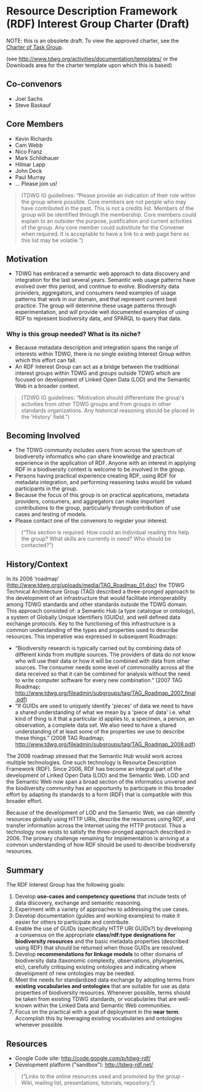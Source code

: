 # Resource Description Framework (RDF) Interest Group Charter (Draft) #

NOTE: this is an obsolete draft.  To view the approved charter, see the [Charter of Task Group](CharterOfTG.md).

(see http://www.tdwg.org/activities/documentation/templates/ or the Downloads area for the charter template upon which this is based)

## Co-convenors ##

  * Joel Sachs
  * Steve Baskauf

## Core Members ##

  * Kevin Richards
  * Cam Webb
  * Nico Franz
  * Mark Schildhauer
  * Hilmar Lapp
  * John Deck
  * Paul Murray
  * ... Please join us!

> (TDWG IG guidelines: “Please provide an indication of their role within the group where possible. Core members are not people who may have contributed in the past. This is not a credits list. Members of the group will be identified through the membership. Core members could explain to an outsider the purpose, justification and current activities of the group. Any core member could substitute for the Convener when required. It is acceptable to have a link to a web page here as this list may be volatile.”)

## Motivation ##

  * TDWG has embraced a semantic web approach to data discovery and integration for the last several years. Semantic web usage patterns have evolved over this period, and continue to evolve. Biodiversity data providers, aggregators, and consumers need examples of usage patterns that work in our domain, and that represent current best practice. The group will determine these usage patterns through experimentation, and will provide well documented examples of using RDF to represent biodiversity data, and SPARQL to query that data.

### Why is this group needed?  What is its niche? ###

  * Because metadata description and integration spans the range of interests within TDWG, there is no single existing Interest Group within which this effort can fall.
  * An RDF Interest Group can act as a bridge between the traditional interest groups within TDWG and groups outside TDWG which are focused on development of Linked Open Data (LOD) and the Semantic Web in a broader context.

> (TDWG IG guidelines: “Motivation should differentiate the group's activities from other TDWG groups and from groups in other standards organizations. Any historical reasoning should be placed in the 'History' field.”)

## Becoming Involved ##

  * The TDWG community includes users from across the spectrum of biodiversity informatics who can share knowledge and practical experience in the application of RDF.  Anyone with an interest in applying RDF in a biodiversity context is welcome to be involved in the group.
  * Persons having practical experience creating RDF, using RDF for metadata integration, and performing reasoning tasks would be valued participants in the group.
  * Because the focus of this group is on practical applications, metadata providers, consumers, and aggregators can make important contributions to the group, particularly through contribution of use cases and testing of models.
  * Please contact one of the convenors to register your interest.

> (“This section is required. How could an individual reading this help the group? What skills are currently in need? Who should be contacted?”)

## History/Context ##

In its 2006 ‘roadmap’ (http://www.tdwg.org/uploads/media/TAG_Roadmap_01.doc) the TDWG Technical Architecture Group (TAG) described a three-pronged approach to the development of an infrastructure that would facilitate interoperability among TDWG standards and other standards outside the TDWG domain.  This approach consisted of: a Semantic Hub (a type catalogue or ontology), a system of Globally Unique Identifiers (GUIDs), and well defined data exchange protocols.  Key to the functioning of this infrastructure is a common understanding of the types and properties used to describe resources.  This imperative was expressed in subsequent Roadmaps:

  * “Biodiversity research is typically carried out by combining data of different kinds from multiple sources. The providers of data do not know who will use their data or how it will be combined with data from other sources. The consumer needs some level of commonality across all the data received so that it can be combined for analysis without the need to write computer software for every new combination.” (2007 TAG Roadmap; http://www.tdwg.org/fileadmin/subgroups/tag/TAG_Roadmap_2007_final.pdf)
  * “If GUIDs are used to uniquely identify 'pieces' of data we need to have a shared understanding of what we mean by a 'piece of data' i.e. what kind of thing is it that a particular id applies to, a specimen, a person, an observation, a complete data set. We also need to have a shared understanding of at least some of the properties we use to describe these things.” (2008 TAG Roadmap; http://www.tdwg.org/fileadmin/subgroups/tag/TAG_Roadmap_2008.pdf)

The 2006 roadmap stressed that the Semantic Hub would work across multiple technologies.  One such technology is Resource Description Framework (RDF).  Since 2006, RDF has become an integral part of the development of Linked Open Data (LOD) and the Semantic Web.  LOD and the Semantic Web now span a broad section of the informatics universe and the biodiversity community has an opportunity to participate in this broader effort by adapting its standards to a form (RDF) that is compatible with this broader effort.

Because of the development of LOD and the Semantic Web, we can identify resources globally using HTTP URIs, describe the resources using RDF, and transfer information across the Internet using the HTTP protocol.  Thus a technology now exists to satisfy the three-pronged approach described in 2006.  The primary challenge remaining for implementation is arriving at a common understanding of how RDF should be used to describe biodiversity resources.

## Summary ##

The RDF Interest Group has the following goals:

  1. Develop **use-cases and competency questions** that include tests of data discovery, exchange and semantic reasoning.
  1. Experiment with a variety of approaches to addressing the use cases.
  1. Develop documentation (guides and working examples) to make it easier for others to participate and contribute.
  1. Enable the use of GUIDs (specifically HTTP URI GUIDs?) by developing a consensus on the appropriate **class/rdf:type designations for biodiversity resources** and the basic metadata properties (described using RDF) that should be returned when those GUIDs are resolved.
  1. Develop **recommendations for linkage models** to other domains of biodiversity data (taxonomic complexity, observations, phylogenies, etc), carefully critiquing existing ontologies and indicating where development of new ontologies may be needed.
  1. Meet the needs for standardized data exchange by adopting terms from **existing vocabularies and ontologies** that are suitable for use as data properties of biodiversity resources.  Whenever possible, terms should be taken from existing TDWG standards, or vocabularies that are well-known within the Linked Data and Semantic Web communities.
  1. Focus on the practical with a goal of deployment in the **near term**.  Accomplish this by leveraging existing vocabularies and ontologies whenever possible.


## Resources ##

  * Google Code site: http://code.google.com/p/tdwg-rdf/
  * Development platform ("sandbox"): http://tdwg-rdf.net/

> (“Links to the online resources used and promoted by the group - Wiki, mailing list, presentations, tutorials, repository.”)
